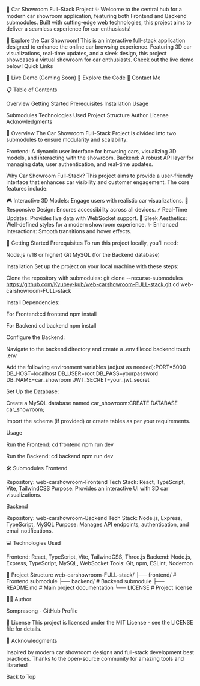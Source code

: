 
🚗 Car Showroom Full-Stack Project ✨
Welcome to the central hub for a modern car showroom application, featuring both Frontend and Backend submodules. Built with cutting-edge web technologies, this project aims to deliver a seamless experience for car enthusiasts!

🚀 Explore the Car Showroom!
This is an interactive full-stack application designed to enhance the online car browsing experience. Featuring 3D car visualizations, real-time updates, and a sleek design, this project showcases a virtual showroom for car enthusiasts. Check out the live demo below!
Quick Links

🌟 Live Demo (Coming Soon)
📂 Explore the Code
📧 Contact Me


📋 Table of Contents

Overview
Getting Started
Prerequisites
Installation
Usage


Submodules
Technologies Used
Project Structure
Author
License
Acknowledgments


📖 Overview
The Car Showroom Full-Stack Project is divided into two submodules to ensure modularity and scalability:

Frontend: A dynamic user interface for browsing cars, visualizing 3D models, and interacting with the showroom.
Backend: A robust API layer for managing data, user authentication, and real-time updates.

Why Car Showroom Full-Stack?
This project aims to provide a user-friendly interface that enhances car visibility and customer engagement. The core features include:

🎮 Interactive 3D Models: Engage users with realistic car visualizations.
📱 Responsive Design: Ensures accessibility across all devices.
⚡ Real-Time Updates: Provides live data with WebSocket support.
🎨 Sleek Aesthetics: Well-defined styles for a modern showroom experience.
✨ Enhanced Interactions: Smooth transitions and hover effects.


🚀 Getting Started
Prerequisites
To run this project locally, you’ll need:

Node.js (v18 or higher)
Git
MySQL (for the Backend database)

Installation
Set up the project on your local machine with these steps:

Clone the repository with submodules:
git clone --recurse-submodules https://github.com/Kyubey-kub/web-carshowroom-FULL-stack.git
cd web-carshowroom-FULL-stack


Install Dependencies:

For Frontend:cd frontend
npm install


For Backend:cd backend
npm install




Configure the Backend:

Navigate to the backend directory and create a .env file:cd backend
touch .env


Add the following environment variables (adjust as needed):PORT=5000
DB_HOST=localhost
DB_USER=root
DB_PASS=yourpassword
DB_NAME=car_showroom
JWT_SECRET=your_jwt_secret




Set Up the Database:

Create a MySQL database named car_showroom:CREATE DATABASE car_showroom;


Import the schema (if provided) or create tables as per your requirements.



Usage

Run the Frontend:
cd frontend
npm run dev


Run the Backend:
cd backend
npm run dev




🛠️ Submodules
Frontend

Repository: web-carshowroom-Frontend
Tech Stack: React, TypeScript, Vite, TailwindCSS
Purpose: Provides an interactive UI with 3D car visualizations.

Backend

Repository: web-carshowroom-Backend
Tech Stack: Node.js, Express, TypeScript, MySQL
Purpose: Manages API endpoints, authentication, and email notifications.


💻 Technologies Used

Frontend: React, TypeScript, Vite, TailwindCSS, Three.js
Backend: Node.js, Express, TypeScript, MySQL, WebSocket
Tools: Git, npm, ESLint, Nodemon


📂 Project Structure
web-carshowroom-FULL-stack/
├── frontend/         # Frontend submodule
├── backend/          # Backend submodule
├── README.md         # Main project documentation
└── LICENSE           # Project license


👨‍💻 Author

Somprasong - GitHub Profile


📜 License
This project is licensed under the MIT License - see the LICENSE file for details.

🙏 Acknowledgments

Inspired by modern car showroom designs and full-stack development best practices.
Thanks to the open-source community for amazing tools and libraries!


Back to Top
